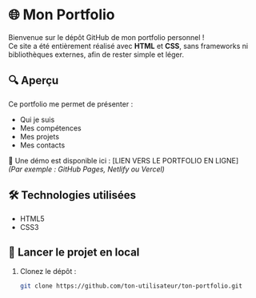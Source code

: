 # 🌐 Mon Portfolio

Bienvenue sur le dépôt GitHub de mon portfolio personnel !  
Ce site a été entièrement réalisé avec **HTML** et **CSS**, sans frameworks ni bibliothèques externes, afin de rester simple et léger.

## 🔍 Aperçu

Ce portfolio me permet de présenter :
- Qui je suis
- Mes compétences
- Mes projets
- Mes contacts

📸 Une démo est disponible ici : [LIEN VERS LE PORTFOLIO EN LIGNE]  
*(Par exemple : GitHub Pages, Netlify ou Vercel)*

## 🛠️ Technologies utilisées

- HTML5
- CSS3

## 🚀 Lancer le projet en local

1. Clonez le dépôt :
   ```bash
   git clone https://github.com/ton-utilisateur/ton-portfolio.git
